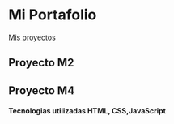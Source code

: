 # Mi Portafolio
[Mis proyectos](https://lasteniasalinas.github.io/EvaluacionM9-my/)
## Proyecto M2

## Proyecto M4

#### Tecnologias utilizadas HTML, CSS,JavaScript